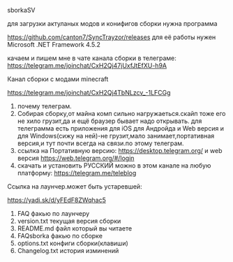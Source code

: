 sborkaSV

для загрузки актуланых модов и конифигов сборки нужна программа 

https://github.com/canton7/SyncTrayzor/releases 
для её работы нужен Microsoft .NET Framework 4.5.2 

качаем и пишем мне в чате канала сборки в телеграме: https://telegram.me/joinchat/CxH2Qj47jUxfJtEfXU-h9A

Канал сборки с модами minecraft

https://telegram.me/joinchat/CxH2Qj4TbNLzcv_-1LFCGg

1. почему телеграм.
2. Собирая сборку,от майна комп сильно нагружаеться.скайп тоже его не хило грузит,да и ещё браузер бывает надо открывать. для телеграмма есть приложения для iOS для Андройда и Web версия и для Windows(сижу на ней)-не грузит,мало занимает,портативная версия,и тут почти всегда на связи.по этому телеграм.
3. ссылка на Портативную версию: https://desktop.telegram.org/ и web версия https://web.telegram.org/#/login
4. скачать и установить РУССКИЙ можно в этом канале на любую платформу: https://telegram.me/teleblog

Ссылка на лаунчер.может быть устаревшей:

https://yadi.sk/d/yFEdF8ZWqhac5

1. FAQ факью по лаунчеру
2. version.txt текущая версия сборки
3. README.md файл который вы читаете
4. FAQsborka факью по сборке
5. options.txt конфиги сборки(клавиши)
6. Changelog.txt история изминений
